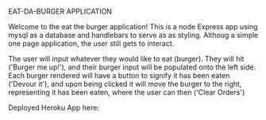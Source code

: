 EAT-DA-BURGER APPLICATION

Welcome to the eat the burger application! This is a node Express app using mysql as a database and handlebars to serve as as styling. Althoug a simple one page application, the user still gets to interact.

The user will input whatever they would like to eat (burger). They will hit ('Burger me up!'), and their burger input will be populated onto the left side. Each burger rendered will have a button to signify it has been eaten ('Devour it'), and upon being clicked it will move the burger to the right, representing it has been eaten, where the user can then ('Clear Orders')

Deployed Heroku App here:
